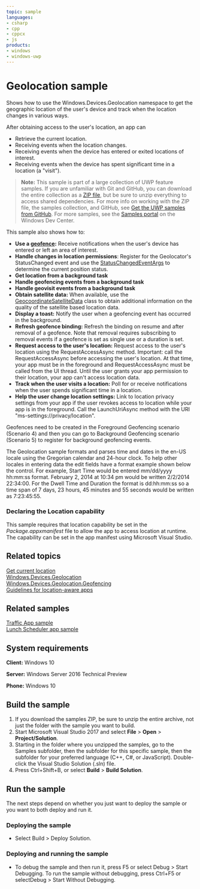 ```yaml
---
topic: sample
languages:
- csharp
- cpp
- cppcx
- js
products:
- windows
- windows-uwp
---
```


<!---
  category: MapsAndLocation 
  samplefwlink: http://go.microsoft.com/fwlink/p/?LinkId=533278
--->

# Geolocation sample

Shows how to use the Windows.Devices.Geolocation namespace to get the geographic location of the user's device
and track when the location changes in various ways.

After obtaining access to the user's location, an app can

* Retrieve the current location.
* Receiving events when the location changes.
* Receiving events when the device has entered or exited locations of interest.
* Receiving events when the device has spent significant time in a location (a "visit").

> **Note:** This sample is part of a large collection of UWP feature samples. 
> If you are unfamiliar with Git and GitHub, you can download the entire collection as a 
> [ZIP file](https://github.com/Microsoft/Windows-universal-samples/archive/master.zip), but be 
> sure to unzip everything to access shared dependencies. For more info on working with the ZIP file, 
> the samples collection, and GitHub, see [Get the UWP samples from GitHub](https://aka.ms/ovu2uq). 
> For more samples, see the [Samples portal](https://aka.ms/winsamples) on the Windows Dev Center. 

This sample also shows how to:

- **Use a [geofence](http://msdn.microsoft.com/library/windows/apps/dn263744):** Receive notifications when the user's device has entered or left an area of interest. 
- **Handle changes in location permissions**:  Register for the Geolocator's StatusChanged event and use the [StatusChangedEventArgs](http://msdn.microsoft.com/library/windows/apps/br225600) to determine the current position status. 
- **Get location from a background task** 
- **Handle geofencing events from a background task** 
- **Handle geovisit events from a background task** 
- **Obtain satellite data:** When available, use the [GeocoordinateSatelliteData](http://msdn.microsoft.com/library/windows/apps/jj635260) class to obtain additional information on the quality of the satellite based location data. 
- **Display a toast:** Notify the user when a geofencing event has occurred in the background. 
- **Refresh geofence binding:** Refresh the binding on resume and after removal of a geofence. Note that removal requires subscribing to removal events if a geofence is set as single use or a duration is set. 
- **Request access to the user's location:** Request access to the user's location using the RequestAccessAsync method. Important: call the RequestAccessAsync before accessing the user's location. At that time, your app must be in the foreground and RequestAccessAsync must be called from the UI thread. Until the user grants your app permission to their location, your app can't access location data.  
- **Track when the user visits a location:** Poll for or receive notifications when the user spends significant time in a location. 
- **Help the user change location settings:** Link to location privacy settings from your app if the user revokes access to location while your app is in the foreground. Call the LaunchUriAsync method with the URI "ms-settings://privacy/location".

Geofences need to be created in the Foreground Geofencing scenario (Scenario 4) and then you can go to Background Geofencing scenario (Scenario 5) to register for background geofencing events.

The Geolocation sample formats and parses time and dates in the en-US locale using the Gregorian calendar and 24-hour clock. To help other locales in entering data the edit fields have a format example shown below the control. For example, Start Time would be entered mm/dd/yyyy hh:mm:ss format. February 2, 2014 at 10:34 pm would be written 2/2/2014 22:34:00. For the Dwell Time and Duration the format is dd:hh:mm:ss so a time span of 7 days, 23 hours, 45 minutes and 55 seconds would be written as 7:23:45:55. 

### Declaring the Location capability

This sample requires that location capability be set in the *Package.appxmanifest* file to allow the app to access location at runtime. The capability can be set in the app manifest using Microsoft Visual Studio.


## Related topics

[Get current location](https://msdn.microsoft.com/library/windows/apps/mt219698)  
[Windows.Devices.Geolocation](http://msdn.microsoft.com/library/windows/apps/br225603)  
[Windows.Devices.Geolocation.Geofencing](https://msdn.microsoft.com/library/windows/apps/dn263744)    
[Guidelines for location-aware apps](https://msdn.microsoft.com/library/windows/apps/hh465148)  

## Related samples

[Traffic App sample](https://github.com/microsoft/windows-appsample-trafficapp/)  
[Lunch Scheduler app sample](https://github.com/Microsoft/Windows-appsample-lunch-scheduler)  

## System requirements

**Client:** Windows 10

**Server:** Windows Server 2016 Technical Preview

**Phone:** Windows 10

## Build the sample

1. If you download the samples ZIP, be sure to unzip the entire archive, not just the folder with the sample you want to build. 
2. Start Microsoft Visual Studio 2017 and select **File** \> **Open** \> **Project/Solution**.
3. Starting in the folder where you unzipped the samples, go to the Samples subfolder, then the subfolder for this specific sample, then the subfolder for your preferred language (C++, C#, or JavaScript). Double-click the Visual Studio Solution (.sln) file.
4. Press Ctrl+Shift+B, or select **Build** \> **Build Solution**.

## Run the sample

The next steps depend on whether you just want to deploy the sample or you want to both deploy and run it.

### Deploying the sample

- Select Build > Deploy Solution. 

### Deploying and running the sample

- To debug the sample and then run it, press F5 or select Debug >  Start Debugging. To run the sample without debugging, press Ctrl+F5 or selectDebug > Start Without Debugging. 
